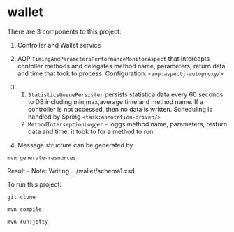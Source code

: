 wallet
======

There are 3 components to this project:

1. Controller and Wallet service
2. AOP `TimingAndParametersPerformanceMonitorAspect` that intercepts contoller methods and delegates 
method name, parameters, return data and time that took to process. Configuration: `<aop:aspectj-autoproxy/>`
3. 
   1. `StatisticsQueuePersister` persists statistica data every 60 seconds to DB 
including min,max,average time and method name. If a controller is not accessed, then no data is written.
Scheduling is handled by Spring `<task:annotation-driven/>`
   2. `MethodInterseptionLogger` - loggs method name, parameters, resturn data and time, it took to for a method to run

4. Message structure can be generated by 
 
`mvn generate-resources`

Result - Note: Writing .../wallet/schema1.xsd


To run this project:

`git clone`

`mvn compile`

`mvn run:jetty`


